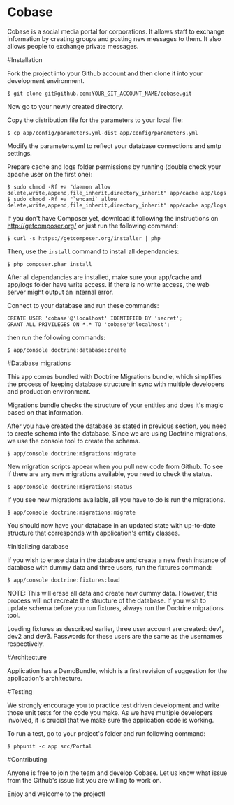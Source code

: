 Cobase
======

Cobase is a social media portal for corporations. It allows staff to exchange information by creating groups and posting
new messages to them. It also allows people to exchange private messages.

#Installation

Fork the project into your Github account and then clone it into your development environment.

    $ git clone git@github.com:YOUR_GIT_ACCOUNT_NAME/cobase.git

Now go to your newly created directory.

Copy the distribution file for the parameters to your local file:

    $ cp app/config/parameters.yml-dist app/config/parameters.yml

Modify the parameters.yml to reflect your database connections and smtp settings.

Prepare cache and logs folder permissions by running (double check your apache user on the first one):

    $ sudo chmod -Rf +a "daemon allow delete,write,append,file_inherit,directory_inherit" app/cache app/logs
    $ sudo chmod -Rf +a "`whoami` allow delete,write,append,file_inherit,directory_inherit" app/cache app/logs

If you don't have Composer yet, download it following the instructions on
http://getcomposer.org/ or just run the following command:

    $ curl -s https://getcomposer.org/installer | php

Then, use the `install` command to install all dependancies:

    $ php composer.phar install

After all dependancies are installed, make sure your app/cache and app/logs
folder have write access. If there is no write access, the web server might
output an internal error.

Connect to your database and run these commands:

    CREATE USER 'cobase'@'localhost' IDENTIFIED BY 'secret';
    GRANT ALL PRIVILEGES ON *.* TO 'cobase'@'localhost';

then run the following commands:

    $ app/console doctrine:database:create

#Database migrations

This app comes bundled with Doctrine Migrations bundle, which simplifies the
process of keeping database structure in sync with multiple developers and
production environment.

Migrations bundle checks the structure of your entities and does it's magic
based on that information.

After you have created the database as stated in previous section, you need to create schema into
the database. Since we are using Doctrine migrations, we use the console tool to create the schema.

    $ app/console doctrine:migrations:migrate

New migration scripts appear when you pull new code from Github. To see if there
are any new migrations available, you need to check the status.

    $ app/console doctrine:migrations:status

If you see new migrations available, all you have to do is run the migrations.

    $ app/console doctrine:migrations:migrate

You should now have your database in an updated state with up-to-date structure
that corresponds with application's entity classes.

#Initializing database

If you wish to erase data in the database and create a new fresh instance of
database with dummy data and three users, run the fixtures command:

    $ app/console doctrine:fixtures:load

NOTE: This will erase all data and create new dummy data. However, this process
will not recreate the structure of the database. If you wish to update schema before
you run fixtures, always run the Doctrine migrations tool.

Loading fixtures as described earlier, three user account are created: dev1, dev2 and dev3.
Passwords for these users are the same as the usernames respectively.

#Architecture

Application has a DemoBundle, which is a first revision of suggestion for the
application's architecture.

#Testing

We strongly encourage you to practice test driven development and write those
unit tests for the code you make. As we have multiple developers involved,
it is crucial that we make sure the application code is working.

To run a test, go to your project's folder and run following command:

    $ phpunit -c app src/Portal

#Contributing

Anyone is free to join the team and develop Cobase. Let us know what issue from the Github's 
issue list you are willing to work on.

Enjoy and welcome to the project!
